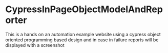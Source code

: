 # CypressInPageObjectModelAndReporter
This is a hands on an automation example website using a cypress object oriented programming based design and  in case in failure reports will be displayed with a screenshot
